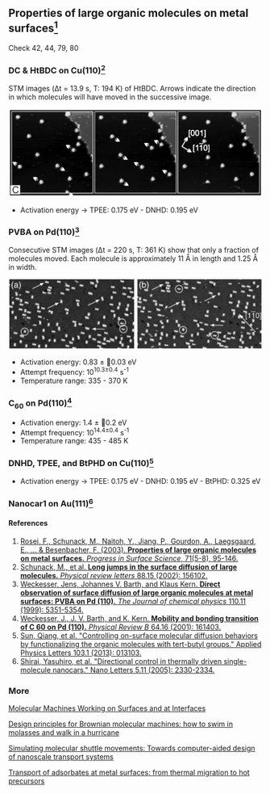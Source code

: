 ## Properties of large organic molecules on metal surfaces[<sup>1</sup>](https://www.sciencedirect.com/science/article/pii/S0079681603000042?via%3Dihub)


Check 42, 44, 79, 80

### DC & HtBDC on Cu(110)[<sup>2</sup>](https://doi.org/10.1103/PhysRevLett.88.156102)
STM images (Δt = 13.9 s, T: 194 K) of HtBDC. Arrows indicate the direction in which molecules will
have moved in the successive image.

<p align="center"><img src="assets/img/diffusion/htbdc-stm.png" alt="htbdc-stm"></p>

- Activation energy -> TPEE: 0.175 eV - DNHD: 0.195 eV

### PVBA on Pd(110)[<sup>3</sup>](https://doi.org/10.1063/1.478430)
Consecutive STM images (Δt = 220 s, T: 361 K) show that only a fraction of molecules moved.
Each molecule is approximately 11 Å in length and 1.25 Å in width.

<p align="center"><img src="assets/img/diffusion/pvba-stm.png" alt="pvba-stm"></p>

- Activation energy: 0.83 ± 0.03 eV
- Attempt frequency: 10<sup>10.3±0.4</sup> s<sup>-1</sup>
- Temperature range: 335 - 370 K

### C<sub>60</sub> on Pd(110)[<sup>4</sup>](https://aip.scitation.org/doi/pdf/10.1063/1.478430)

- Activation energy: 1.4 ± 0.2 eV
- Attempt frequency: 10<sup>14.4±0.4</sup> s<sup>-1</sup>
- Temperature range: 435 - 485 K

### DNHD, TPEE, and BtPHD on Cu(110)[<sup>5</sup>](https://doi.org/10.1063/1.4811353)

- Activation energy -> TPEE: 0.175 eV - DNHD: 0.195 eV - BtPHD: 0.325 eV

### Nanocar1 on Au(111)[<sup>6</sup>](https://pubs.acs.org/doi/full/10.1021/nl051915k)

#### References
1. [Rosei, F., Schunack, M., Naitoh, Y., Jiang, P., Gourdon, A., Laegsgaard, E., ... & Besenbacher, F. (2003). **Properties of large organic molecules on metal surfaces.** *Progress in Surface Science*, 71(5-8), 95-146.](https://www.sciencedirect.com/science/article/pii/S0079681603000042)
2. [Schunack, M., et al. **Long jumps in the surface diffusion of large molecules.** *Physical review letters* 88.15 (2002): 156102.](https://doi.org/10.1103/PhysRevLett.88.156102)
3. [Weckesser, Jens, Johannes V. Barth, and Klaus Kern. **Direct observation of surface diffusion of large organic molecules at metal surfaces: PVBA on Pd (110).** *The Journal of chemical physics* 110.11 (1999): 5351-5354.](https://doi.org/10.1063/1.478430)
4. [Weckesser, J., J. V. Barth, and K. Kern. **Mobility and bonding transition of C 60 on Pd (110).** *Physical Review B* 64.16 (2001): 161403.](https://doi.org/10.1103/PhysRevB.64.161403)
5. [Sun, Qiang, et al. "Controlling on-surface molecular diffusion behaviors by functionalizing the organic molecules with tert-butyl groups." Applied Physics Letters 103.1 (2013): 013103.](https://doi.org/10.1063/1.4811353)
6. [Shirai, Yasuhiro, et al. "Directional control in thermally driven single-molecule nanocars." Nano Letters 5.11 (2005): 2330-2334.](https://pubs.acs.org/doi/full/10.1021/nl051915k)

### More

[Molecular Machines Working on Surfaces and at Interfaces](https://onlinelibrary.wiley.com/doi/full/10.1002/cphc.200700528)

[Design principles for Brownian molecular machines: how to swim in molasses and walk in a hurricane](http://pubs.rsc.org/en/content/articlehtml/2007/cp/b708995c)

[Simulating molecular shuttle movements: Towards computer-aided design of nanoscale transport systems](http://pubs.rsc.org/-/content/articlehtml/2006/lc/b601754a)

[Transport of adsorbates at metal surfaces: from thermal migration to hot precursors](https://www.sciencedirect.com/science/article/pii/S0167572900000029#aep-section-id64)
